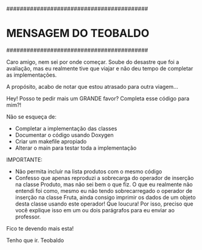 ##########################################
# MENSAGEM DO TEOBALDO
##########################################

Caro amigo, nem sei por onde começar. Soube do desastre que foi a avaliação, mas eu realmente tive que viajar e não deu tempo de completar as implementações.

A propósito, acabo de notar que estou atrasado para outra viagem...

Hey! Posso te pedir mais um GRANDE favor? Completa esse código para mim?!

Não se esqueça de:
* Completar a implementação das classes
* Documentar o código usando Doxygen
* Criar um makefile apropiado
* Alterar o main para testar toda a implementação

IMPORTANTE:
* Não permita incluir na lista produtos com o mesmo código
* Confesso que apenas reproduzi a sobrecarga do operador de inserção na classe Produto, mas não sei bem o que fiz. O que eu realmente não entendi foi como, mesmo eu não tendo sobrecarregado o operador de inserção na classe Fruta, ainda consigo imprimir os dados de um objeto desta classe usando este operador! Que loucura! Por isso, preciso que você explique isso em um ou dois parágrafos para eu enviar ao professor. 

Fico te devendo mais esta!

Tenho que ir.
Teobaldo
